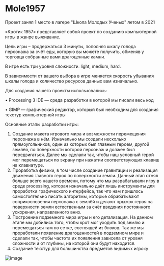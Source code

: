 # Mole1957

Проект занял 1 место в лагере "Школа Молодых Ученых" летом в 2021

«Кротик 1957» представляет собой проект по созданию компьютерной игры в жанре выживание. 

Цель игры – продержаться 3 минуты, пополняя шкалу голода персонажа за счёт еды, которую вы можете получить, обменяв у торговца собранные вами драгоценные камни.

В игре есть три уровня сложности: light, medium, hard. 

В зависимости от вашего выбора в игре меняется скорость убывания шкалы голода и количество ресурсов данных вам изначально.

Для создания нашего проекты использовались:

•	Processing 3 IDE — среда разработки в которой мы писали весь код 

•	GIMP — графический редактор, который был необходим для создания текстур компьютерной игры

Основные этапы разработки игры:
1. Создание макета игрового мира и возможности перемещения персонажа в нём.
Изначально мы создали несколько прямоугольников, один из которых был главным героем, другой землёй, по поверхности которой персонаж и должен был передвигаться. Далее мы сделали так, чтобы наш условный герой мог перемещаться по экрану при нажатии соответствующих клавиш на клавиатуре.
2. Проработка физики, в том числе создание гравитации и реализация движения главного героя по поверхности земли.
Данный этап отнял больше всего нашего времени, потому что мы разрабатывали игру в среде processing, которая изначально даёт лишь инструменты для проработки графического интерфейса, так что нам пришлось самостоятельно писать алгоритмы, которые обрабатывают соприкосновения персонажа с землёй и делают прыжок героя на поверхности земли естественным за счёт введения постоянного ускорения, направленного вниз.
3. Построение подземного мира игры и его детализация.
На данном этапе мы добились того, чтобы крот мог уходить под землю и перемещаться там по сетке, состоящей из блоков. Так же мы проработали появление драгоценностей в подземном мире и сделали так, чтобы частота их появления зависела от уровня сложности и от глубины, на которой они будут находится.
4. Создание текстур для большинства предметов видимых игроку

![image](https://github.com/user-attachments/assets/68353550-3647-48da-8d1d-e4d58a1214a5)


